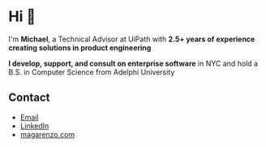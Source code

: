 # Hi 👋

I'm **Michael**, a Technical Advisor at UiPath with **2.5+ years of experience creating solutions in product engineering**

**I develop, support, and consult on enterprise software** in NYC and hold a B.S. in Computer Science from Adelphi University 

## Contact

* [Email](mailto:contact@magarenzo.com)
* [LinkedIn](https://linkedin.com/in/magarenzo)
* [magarenzo.com](https://magarenzo.com)
